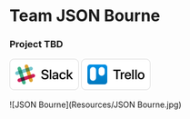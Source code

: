 # Team JSON Bourne
### Project TBD

<a href="https://json-bourne.slack.com" target="_blank"><img src="Resources/Slack Button.png" height="55px" /></a>
<a href="https://trello.com/jsonbourne" target="_blank"><img src="Resources/Trello Button.png" height="55px" /></a>

![JSON Bourne](Resources/JSON Bourne.jpg)
